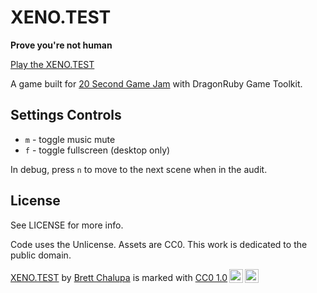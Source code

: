 # XENO.TEST

**Prove you're not human**

[Play the XENO.TEST](https://brettchalupa.itch.io/xenotest)

A game built for [20 Second Game Jam](https://itch.io/jam/20-second-game-jam) with DragonRuby Game Toolkit.

## Settings Controls

- `m` - toggle music mute
- `f` - toggle fullscreen (desktop only)

In debug, press `n` to move to the next scene when in the audit.

## License

See LICENSE for more info.

Code uses the Unlicense. Assets are CC0. This work is dedicated to the public domain.

 <p xmlns:cc="http://creativecommons.org/ns#" xmlns:dct="http://purl.org/dc/terms/"><a property="dct:title" rel="cc:attributionURL" href="https://brettchalupa.itch.io/xenotest">XENO.TEST</a> by <a rel="cc:attributionURL dct:creator" property="cc:attributionName" href="https://www.brettchalupa.com">Brett Chalupa</a> is marked with <a href="http://creativecommons.org/publicdomain/zero/1.0?ref=chooser-v1" target="_blank" rel="license noopener noreferrer" style="display:inline-block;">CC0 1.0<img style="height:22px!important;margin-left:3px;vertical-align:text-bottom;" src="https://mirrors.creativecommons.org/presskit/icons/cc.svg?ref=chooser-v1"><img style="height:22px!important;margin-left:3px;vertical-align:text-bottom;" src="https://mirrors.creativecommons.org/presskit/icons/zero.svg?ref=chooser-v1"></a></p>
